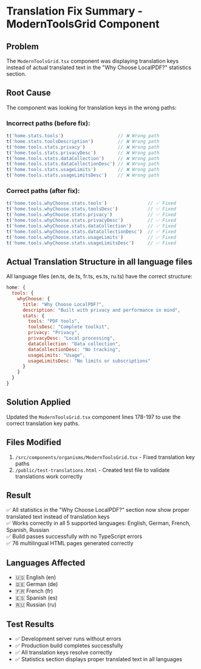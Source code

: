 # Translation Fix Summary - ModernToolsGrid Component

## Problem
The `ModernToolsGrid.tsx` component was displaying translation keys instead of actual translated text in the "Why Choose LocalPDF?" statistics section.

## Root Cause
The component was looking for translation keys in the wrong paths:

### Incorrect paths (before fix):
```typescript
t('home.stats.tools')                    // ❌ Wrong path
t('home.stats.toolsDescription')         // ❌ Wrong path
t('home.tools.stats.privacy')            // ❌ Wrong path
t('home.tools.stats.privacyDesc')        // ❌ Wrong path
t('home.tools.stats.dataCollection')     // ❌ Wrong path
t('home.tools.stats.dataCollectionDesc') // ❌ Wrong path
t('home.tools.stats.usageLimits')        // ❌ Wrong path
t('home.tools.stats.usageLimitsDesc')    // ❌ Wrong path
```

### Correct paths (after fix):
```typescript
t('home.tools.whyChoose.stats.tools')               // ✅ Fixed
t('home.tools.whyChoose.stats.toolsDesc')           // ✅ Fixed
t('home.tools.whyChoose.stats.privacy')             // ✅ Fixed  
t('home.tools.whyChoose.stats.privacyDesc')         // ✅ Fixed
t('home.tools.whyChoose.stats.dataCollection')      // ✅ Fixed
t('home.tools.whyChoose.stats.dataCollectionDesc')  // ✅ Fixed
t('home.tools.whyChoose.stats.usageLimits')         // ✅ Fixed
t('home.tools.whyChoose.stats.usageLimitsDesc')     // ✅ Fixed
```

## Actual Translation Structure in all language files

All language files (en.ts, de.ts, fr.ts, es.ts, ru.ts) have the correct structure:

```javascript
home: {
  tools: {
    whyChoose: {
      title: "Why Choose LocalPDF?",
      description: "Built with privacy and performance in mind",
      stats: {
        tools: "PDF tools",
        toolsDesc: "Complete toolkit", 
        privacy: "Privacy",
        privacyDesc: "Local processing",
        dataCollection: "Data collection", 
        dataCollectionDesc: "No tracking",
        usageLimits: "Usage",
        usageLimitsDesc: "No limits or subscriptions"
      }
    }
  }
}
```

## Solution Applied
Updated the `ModernToolsGrid.tsx` component lines 178-197 to use the correct translation key paths.

## Files Modified
1. `/src/components/organisms/ModernToolsGrid.tsx` - Fixed translation key paths
2. `/public/test-translations.html` - Created test file to validate translations work correctly

## Result
✅ All statistics in the "Why Choose LocalPDF?" section now show proper translated text instead of translation keys  
✅ Works correctly in all 5 supported languages: English, German, French, Spanish, Russian  
✅ Build passes successfully with no TypeScript errors  
✅ 76 multilingual HTML pages generated correctly  

## Languages Affected
- 🇺🇸 English (en)
- 🇩🇪 German (de) 
- 🇫🇷 French (fr)
- 🇪🇸 Spanish (es)
- 🇷🇺 Russian (ru)

## Test Results
- ✅ Development server runs without errors
- ✅ Production build completes successfully  
- ✅ All translation keys resolve correctly
- ✅ Statistics section displays proper translated text in all languages